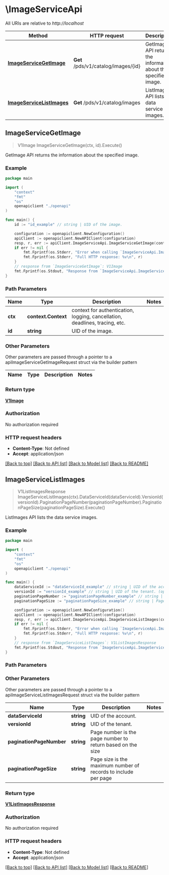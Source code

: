 # \ImageServiceApi

All URIs are relative to *http://localhost*

Method | HTTP request | Description
------------- | ------------- | -------------
[**ImageServiceGetImage**](ImageServiceApi.md#ImageServiceGetImage) | **Get** /pds/v1/catalog/images/{id} | GetImage API returns the information about the specified image.
[**ImageServiceListImages**](ImageServiceApi.md#ImageServiceListImages) | **Get** /pds/v1/catalog/images | ListImages API lists the data service images.



## ImageServiceGetImage

> V1Image ImageServiceGetImage(ctx, id).Execute()

GetImage API returns the information about the specified image.

### Example

```go
package main

import (
    "context"
    "fmt"
    "os"
    openapiclient "./openapi"
)

func main() {
    id := "id_example" // string | UID of the image.

    configuration := openapiclient.NewConfiguration()
    apiClient := openapiclient.NewAPIClient(configuration)
    resp, r, err := apiClient.ImageServiceApi.ImageServiceGetImage(context.Background(), id).Execute()
    if err != nil {
        fmt.Fprintf(os.Stderr, "Error when calling `ImageServiceApi.ImageServiceGetImage``: %v\n", err)
        fmt.Fprintf(os.Stderr, "Full HTTP response: %v\n", r)
    }
    // response from `ImageServiceGetImage`: V1Image
    fmt.Fprintf(os.Stdout, "Response from `ImageServiceApi.ImageServiceGetImage`: %v\n", resp)
}
```

### Path Parameters


Name | Type | Description  | Notes
------------- | ------------- | ------------- | -------------
**ctx** | **context.Context** | context for authentication, logging, cancellation, deadlines, tracing, etc.
**id** | **string** | UID of the image. | 

### Other Parameters

Other parameters are passed through a pointer to a apiImageServiceGetImageRequest struct via the builder pattern


Name | Type | Description  | Notes
------------- | ------------- | ------------- | -------------


### Return type

[**V1Image**](V1Image.md)

### Authorization

No authorization required

### HTTP request headers

- **Content-Type**: Not defined
- **Accept**: application/json

[[Back to top]](#) [[Back to API list]](../README.md#documentation-for-api-endpoints)
[[Back to Model list]](../README.md#documentation-for-models)
[[Back to README]](../README.md)


## ImageServiceListImages

> V1ListImagesResponse ImageServiceListImages(ctx).DataServiceId(dataServiceId).VersionId(versionId).PaginationPageNumber(paginationPageNumber).PaginationPageSize(paginationPageSize).Execute()

ListImages API lists the data service images.

### Example

```go
package main

import (
    "context"
    "fmt"
    "os"
    openapiclient "./openapi"
)

func main() {
    dataServiceId := "dataServiceId_example" // string | UID of the account. (optional)
    versionId := "versionId_example" // string | UID of the tenant. (optional)
    paginationPageNumber := "paginationPageNumber_example" // string | Page number is the page number to return based on the size (optional)
    paginationPageSize := "paginationPageSize_example" // string | Page size is the maximum number of records to include per page (optional)

    configuration := openapiclient.NewConfiguration()
    apiClient := openapiclient.NewAPIClient(configuration)
    resp, r, err := apiClient.ImageServiceApi.ImageServiceListImages(context.Background()).DataServiceId(dataServiceId).VersionId(versionId).PaginationPageNumber(paginationPageNumber).PaginationPageSize(paginationPageSize).Execute()
    if err != nil {
        fmt.Fprintf(os.Stderr, "Error when calling `ImageServiceApi.ImageServiceListImages``: %v\n", err)
        fmt.Fprintf(os.Stderr, "Full HTTP response: %v\n", r)
    }
    // response from `ImageServiceListImages`: V1ListImagesResponse
    fmt.Fprintf(os.Stdout, "Response from `ImageServiceApi.ImageServiceListImages`: %v\n", resp)
}
```

### Path Parameters



### Other Parameters

Other parameters are passed through a pointer to a apiImageServiceListImagesRequest struct via the builder pattern


Name | Type | Description  | Notes
------------- | ------------- | ------------- | -------------
 **dataServiceId** | **string** | UID of the account. | 
 **versionId** | **string** | UID of the tenant. | 
 **paginationPageNumber** | **string** | Page number is the page number to return based on the size | 
 **paginationPageSize** | **string** | Page size is the maximum number of records to include per page | 

### Return type

[**V1ListImagesResponse**](V1ListImagesResponse.md)

### Authorization

No authorization required

### HTTP request headers

- **Content-Type**: Not defined
- **Accept**: application/json

[[Back to top]](#) [[Back to API list]](../README.md#documentation-for-api-endpoints)
[[Back to Model list]](../README.md#documentation-for-models)
[[Back to README]](../README.md)

